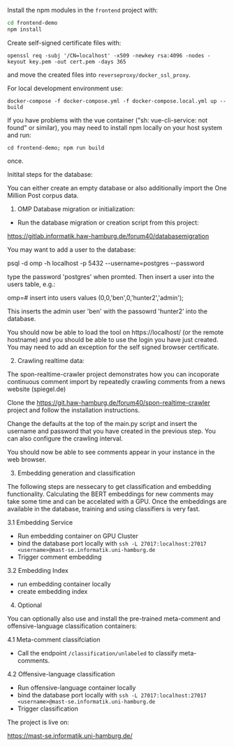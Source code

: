 Install the npm modules in the `frontend` project with:

```bash
cd frontend-demo
npm install
```

Create self-signed certificate files with:

```openssl req -subj '/CN=localhost' -x509 -newkey rsa:4096 -nodes -keyout key.pem -out cert.pem -days 365```

and move the created files into `reverseproxy/docker_ssl_proxy`.


For local development environment use:

`docker-compose -f docker-compose.yml -f docker-compose.local.yml up --build`

If you have problems with the vue container ("sh: vue-cli-service: not found" or similar), you may need to install npm locally on your host system and run:

```cd frontend-demo; npm run build```

once.

Initital steps for the database:

You can either create an empty database or also additionally import the One Million Post corpus data.

1. OMP Database migration or initialization:
- Run the database migration or creation script from this project:

https://gitlab.informatik.haw-hamburg.de/forum40/databasemigration

You may want to add a user to the database:

psql -d omp -h localhost -p 5432 --username=postgres --password 

type the password 'postgres' when promted. Then insert a user into the users table, e.g.:

omp=# insert into users values (0,0,'ben',0,'hunter2','admin');

This inserts the admin user 'ben' with the passowrd 'hunter2' into the database.

You should now be able to load the tool on https://localhost/ (or the remote hostname) and you should be able to use the login you have just created. You may need to add an exception for the self signed browser certificate.

2. Crawling realtime data:

The spon-realtime-crawler project demonstrates how you can incoporate continuous comment import by repeatedly crawling comments from a news website (spiegel.de)

Clone the https://git.haw-hamburg.de/forum40/spon-realtime-crawler project and follow the installation instructions.

Change the defaults at the top of the main.py script and insert the username and password that you have created in the previous step. You can also configure the crawling interval.

You should now be able to see comments appear in your instance in the web browser.

3. Embedding generation and classification

The following steps are nessecary to get classification and embedding functionality. Calculating the BERT embeddings for new comments may take some time and can be accelated with a GPU. Once the embeddings are available in the database, training and using classifiers is very fast.

3.1 Embedding Service
- Run embedding container on GPU Cluster
- bind the database port locally with `ssh -L 27017:localhost:27017 <username>@mast-se.informatik.uni-hamburg.de`
- Trigger comment embedding

3.2 Embedding Index
- run embedding container locally
- create embedding index

4. Optional

You can optionally also use and install the pre-trained meta-comment and offensive-language classification containers:

4.1 Meta-comment classifciation
- Call the endpoint `/classification/unlabeled` to classify meta-comments.

4.2 Offensive-language classification
- Run offensive-language container locally
- bind the database port locally with `ssh -L 27017:localhost:27017 <username>@mast-se.informatik.uni-hamburg.de`
- Trigger classification

The project is live on:

https://mast-se.informatik.uni-hamburg.de/